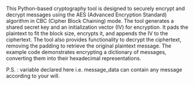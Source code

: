 This Python-based cryptography tool is designed to securely encrypt and decrypt messages using the AES (Advanced Encryption Standard) algorithm in CBC (Cipher Block Chaining) mode.
The tool generates a shared secret key and an initialization vector (IV) for encryption.
It pads the plaintext to fit the block size, encrypts it, and appends the IV to the ciphertext.
The tool also provides functionality to decrypt the ciphertext, removing the padding to retrieve the original plaintext message. 
The example code demonstrates encrypting a dictionary of messages, converting them into their hexadecimal representations.



P.S. : variable declared here i.e. message_data can contain any message according to your will.
